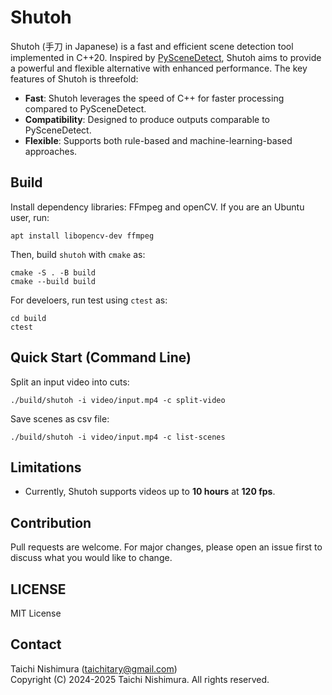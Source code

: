 # Shutoh
Shutoh (手刀 in Japanese) is a fast and efficient scene detection tool implemented in C++20.
Inspired by [PySceneDetect](https://github.com/Breakthrough/PySceneDetect), Shutoh aims to provide a powerful and flexible alternative with enhanced performance. The key features of Shutoh is threefold:
- **Fast**: Shutoh leverages the speed of C++ for faster processing compared to PySceneDetect.
- **Compatibility**: Designed to produce outputs comparable to PySceneDetect.
- **Flexible**: Supports both rule-based and machine-learning-based approaches.

## Build
Install dependency libraries: FFmpeg and openCV. If you are an Ubuntu user, run:
```
apt install libopencv-dev ffmpeg
```
Then, build `shutoh` with `cmake` as:
```
cmake -S . -B build
cmake --build build
```
For develoers, run test using `ctest` as:
```
cd build
ctest
```

## Quick Start (Command Line)
Split an input video into cuts:
```
./build/shutoh -i video/input.mp4 -c split-video
```
Save scenes as csv file:
```
./build/shutoh -i video/input.mp4 -c list-scenes
```

## Limitations
- Currently, Shutoh supports videos up to **10 hours** at **120 fps**.

## Contribution
Pull requests are welcome. For major changes, please open an issue first to discuss what you would like to change.

## LICENSE
MIT License

## Contact
Taichi Nishimura ([taichitary@gmail.com](taichitary@gmail.com))  
Copyright (C) 2024-2025 Taichi Nishimura.
All rights reserved.

